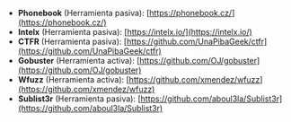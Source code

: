 - **Phonebook** (Herramienta pasiva): [https://phonebook.cz/](https://phonebook.cz/)
- **Intelx** (Herramienta pasiva): [https://intelx.io/](https://intelx.io/)
- **CTFR** (Herramienta pasiva): [https://github.com/UnaPibaGeek/ctfr](https://github.com/UnaPibaGeek/ctfr)
- **Gobuster** (Herramienta activa): [https://github.com/OJ/gobuster](https://github.com/OJ/gobuster)
- **Wfuzz** (Herramienta activa): [https://github.com/xmendez/wfuzz](https://github.com/xmendez/wfuzz)
- **Sublist3r** (Herramienta pasiva): [https://github.com/aboul3la/Sublist3r](https://github.com/aboul3la/Sublist3r)

